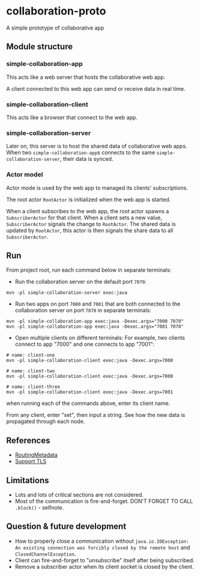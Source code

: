 # collaboration-proto
A simple prototype of collaborative app

## Module structure
### simple-collaboration-app
This acts like a web server that hosts the collaborative web app.

A client connected to this web app can send or receive data in real time.

### simple-collaboration-client
This acts like a browser that connect to the web app.

### simple-collaboration-server
Later on, this server is to host the shared data of collaborative web apps.  
When two `simple-collaboration-app`s connects to the same `simple-collaboration-server`, their data is synced.

### Actor model
Actor mode is used by the web app to managed its clients' subscriptions.

The root actor `RootActor` is initialized when the web app is started.

When a client subscribes to the web app, the root actor spawns a `SubscriberActor` for that client.
When a client sets a new value, `SubscriberActor` signals the change to `RootActor`.
The shared data is updated by `RootActor`, this actor is then signals the share data to all `SubscriberActor`.

## Run
From project root, run each command below in separate terminals:
* Run the collaboration server on the default port `7070`:

```mvn -pl simple-collaboration-server exec:java```

* Run two apps on port `7000` and `7001` that are both connected to the collaboration server 
on port `7070` in separate terminals:

```
mvn -pl simple-collaboration-app exec:java -Dexec.args="7000 7070"
mvn -pl simple-collaboration-app exec:java -Dexec.args="7001 7070"
```

* Open multiple clients on different terminals:
For example, two clients connect to app "7000" and one connects to app "7001":
```
# name: client-one
mvn -pl simple-collaboration-client exec:java -Dexec.args=7000

# name: client-two
mvn -pl simple-collaboration-client exec:java -Dexec.args=7000

# name: client-three
mvn -pl simple-collaboration-client exec:java -Dexec.args=7001
```
when running each of the commands above, enter its client name.

From any client, enter "set", then input a string. See how the new data is propagated through each node. 
## References
* [RoutingMetadata](https://github.com/rsocket/rsocket/blob/master/Extensions/Routing.md)
* [Support TLS](https://stackoverflow.com/questions/58944152/rsocket-not-working-when-secured-with-tls-server-java-lang-unsupportedoperatio)

## Limitations
* Lots and lots of critical sections are not considered.
* Most of the communication is fire-and-forget. DON'T FORGET TO CALL `.block()` - selfnote.

## Question & future development
* How to properly close a communication without `java.io.IOException: An existing connection was forcibly closed by the remote host` and `ClosedChannelException`.
* Client can fire-and-forget to "unsubscribe" itself after being subscribed.
* Remove a subscriber actor when its client socket is closed by the client.
